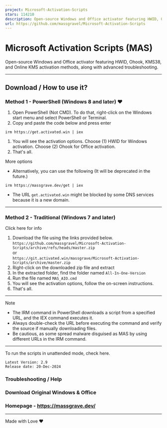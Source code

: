 ```yaml
---
project: Microsoft-Activation-Scripts
stars: 114210
description: Open-source Windows and Office activator featuring HWID, Ohook, KMS38, and Online KMS activation methods, along with advanced troubleshooting.
url: https://github.com/massgravel/Microsoft-Activation-Scripts
---
```


Microsoft Activation Scripts (MAS)
==================================

Open-source Windows and Office activator featuring HWID, Ohook, KMS38, and Online KMS activation methods, along with advanced troubleshooting.

* * *

Download / How to use it?
-------------------------

### Method 1 - PowerShell (Windows 8 and later) ❤️

1.  Open PowerShell (Not CMD). To do that, right-click on the Windows start menu and select PowerShell or Terminal.
2.  Copy and paste the code below and press enter

```
irm https://get.activated.win | iex
```

1.  You will see the activation options. Choose (1) HWID for Windows activation. Choose (2) Ohook for Office activation.
2.  That's all.

More options

-   Alternatively, you can use the following (It will be deprecated in the future.)

```
irm https://massgrave.dev/get | iex
```

-   The URL `get.activated.win` might be blocked by some DNS services because it is a new domain.

* * *

### Method 2 - Traditional (Windows 7 and later)

Click here for info

1.  Download the file using the links provided below.  
    `https://github.com/massgravel/Microsoft-Activation-Scripts/archive/refs/heads/master.zip`  
    or  
    `https://git.activated.win/massgrave/Microsoft-Activation-Scripts/archive/master.zip`
2.  Right-click on the downloaded zip file and extract
3.  In the extracted folder, find the folder named `All-In-One-Version`
4.  Run the file named `MAS_AIO.cmd`
5.  You will see the activation options, follow the on-screen instructions.
6.  That's all.

* * *

Note

-   The IRM command in PowerShell downloads a script from a specified URL, and the IEX command executes it.
-   Always double-check the URL before executing the command and verify the source if manually downloading files.
-   Be cautious, as some spread malware disguised as MAS by using different URLs in the IRM command.

* * *

To run the scripts in unattended mode, check here.

```
Latest Version: 2.9
Release date: 20-Dec-2024
```

### Troubleshooting / Help

### Download Original Windows & Office

### Homepage - https://massgrave.dev/

* * *

Made with Love ❤️

